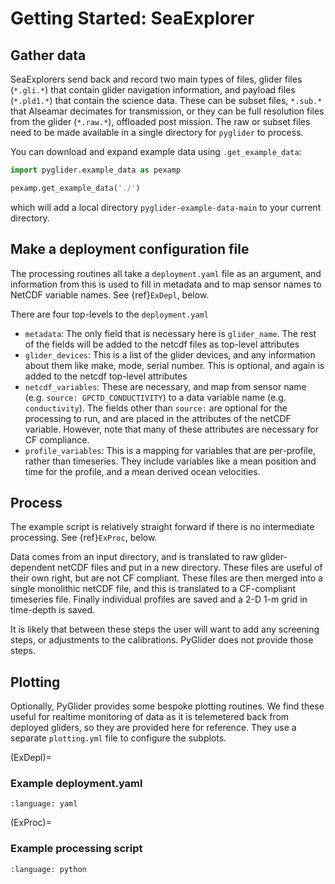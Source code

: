 # Getting Started: SeaExplorer


## Gather data

SeaExplorers send back and record two main types of files, glider files (`*.gli.*`) that contain glider navigation information, and payload files (`*.pld1.*`) that contain the science data.  These can be subset files, `*.sub.*` that Alseamar decimates for transmission, or they can be full resolution files from the glider (`*.raw.*`), offloaded post mission.  The raw or subset files need to be made available in a single directory for `pyglider` to process.

You can download and expand example data using `.get_example_data`:

```python
import pyglider.example_data as pexamp

pexamp.get_example_data('./')
```

which will add a local directory `pyglider-example-data-main` to your current directory.

## Make a deployment configuration file

The processing routines all take a `deployment.yaml` file as an argument, and information from this is used to fill in metadata and to map sensor names to NetCDF variable names.  See {ref}`ExDepl`, below.

There are four top-levels to the `deployment.yaml`

- `metadata`: The only field that is necessary here is `glider_name`.  The rest of the fields will be added to the netcdf files as top-level attributes
- `glider_devices`: This is a list of the glider devices, and any information about them like make, mode, serial number.  This is optional, and again is added to the netcdf top-level attributes
- `netcdf_variables`: These are necessary, and map from sensor name (e.g. `source: GPCTD_CONDUCTIVITY`) to a data variable name (e.g. `conductivity`).  The fields other than `source:` are optional for the processing to run, and are placed in the attributes of the netCDF variable.  However, note that many of these attributes are necessary for CF compliance.
- `profile_variables`: This is a mapping for variables that are per-profile, rather than timeseries.  They include variables like a mean position and time for the profile, and a mean derived ocean velocities.

## Process

The example script is relatively straight forward if there is no intermediate processing.  See {ref}`ExProc`, below.

Data comes from an input directory, and is translated to raw glider-dependent netCDF files and put in a new directory.  These files are useful of their own right, but are not CF compliant.  These files are then merged into a single monolithic netCDF file, and this is translated to a CF-compliant timeseries file.  Finally individual profiles are saved and a 2-D 1-m grid in time-depth is saved.

It is likely that between these steps the user will want to add any screening steps, or adjustments to the calibrations.  PyGlider does not provide those steps.

## Plotting

Optionally, PyGlider provides some bespoke plotting routines.  We find these useful for realtime monitoring of data as it is telemetered back from deployed gliders, so they are provided here for reference.  They use a separate `plotting.yml` file to configure the subplots.


(ExDepl)=
### Example deployment.yaml

```{literalinclude} ../_example_data/pyglider-example-data-main/example-seaexplorer/deploymentRealtime.yml
:language: yaml
```

(ExProc)=
### Example processing script

```{literalinclude}  ../_example_data/pyglider-example-data-main/example-seaexplorer/process_deploymentRealTime.py
:language: python
```
